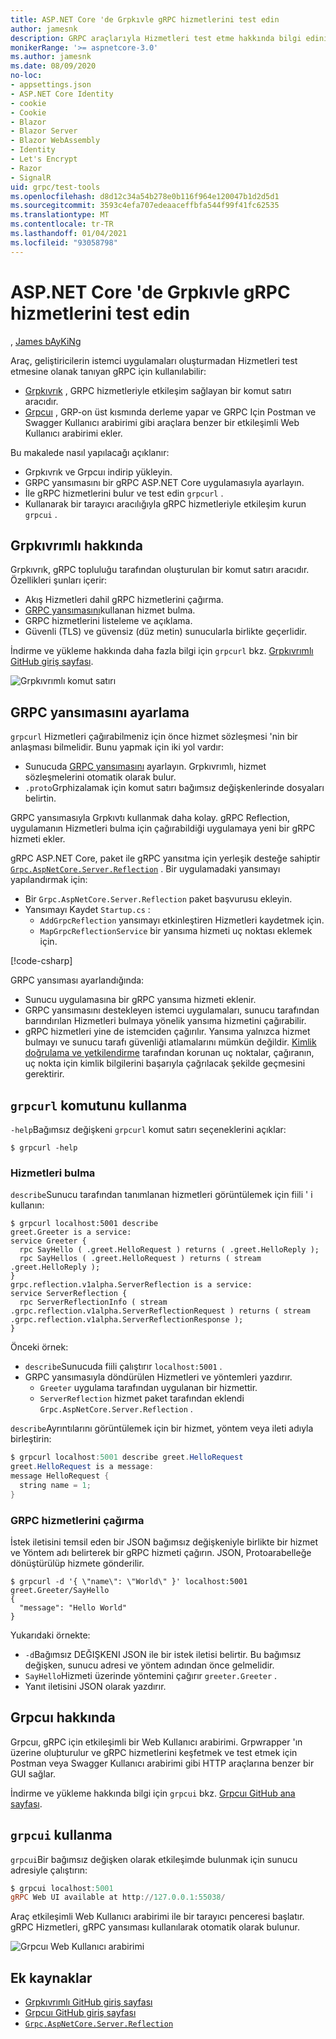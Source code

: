 ```yaml
---
title: ASP.NET Core 'de Grpkıvle gRPC hizmetlerini test edin
author: jamesnk
description: GRPC araçlarıyla Hizmetleri test etme hakkında bilgi edinin. gRPC hizmetleriyle etkileşim kurmak için bir komut satırı aracını GRP. Grpcuı etkileşimli bir Web Kullanıcı arabirimi.
monikerRange: '>= aspnetcore-3.0'
ms.author: jamesnk
ms.date: 08/09/2020
no-loc:
- appsettings.json
- ASP.NET Core Identity
- cookie
- Cookie
- Blazor
- Blazor Server
- Blazor WebAssembly
- Identity
- Let's Encrypt
- Razor
- SignalR
uid: grpc/test-tools
ms.openlocfilehash: d8d12c34a54b278e0b116f964e120047b1d2d5d1
ms.sourcegitcommit: 3593c4efa707edeaaceffbfa544f99f41fc62535
ms.translationtype: MT
ms.contentlocale: tr-TR
ms.lasthandoff: 01/04/2021
ms.locfileid: "93058798"
---
```

# <a name="test-grpc-services-with-grpcurl-in-aspnet-core"></a>ASP.NET Core 'de Grpkıvle gRPC hizmetlerini test edin

, [James bAyKiNg](https://twitter.com/jamesnk)

Araç, geliştiricilerin istemci uygulamaları oluşturmadan Hizmetleri test etmesine olanak tanıyan gRPC için kullanılabilir:

* [Grpkıvrık](https://github.com/fullstorydev/grpcurl) , GRPC hizmetleriyle etkileşim sağlayan bir komut satırı aracıdır.
* [Grpcuı](https://github.com/fullstorydev/grpcui) , GRP-on üst kısmında derleme yapar ve GRPC Için Postman ve Swagger Kullanıcı arabirimi gibi araçlara benzer bir etkileşimli Web Kullanıcı arabirimi ekler.

Bu makalede nasıl yapılacağı açıklanır:

* Grpkıvrık ve Grpcuı indirip yükleyin.
* GRPC yansımasını bir gRPC ASP.NET Core uygulamasıyla ayarlayın.
* İle gRPC hizmetlerini bulur ve test edin `grpcurl` .
* Kullanarak bir tarayıcı aracılığıyla gRPC hizmetleriyle etkileşim kurun `grpcui` .

## <a name="about-grpcurl"></a>Grpkıvrımlı hakkında

Grpkıvrık, gRPC topluluğu tarafından oluşturulan bir komut satırı aracıdır. Özellikleri şunları içerir:

* Akış Hizmetleri dahil gRPC hizmetlerini çağırma.
* [GRPC yansımasını](https://github.com/grpc/grpc/blob/master/doc/server-reflection.md)kullanan hizmet bulma.
* GRPC hizmetlerini listeleme ve açıklama.
* Güvenli (TLS) ve güvensiz (düz metin) sunucularla birlikte geçerlidir.

İndirme ve yükleme hakkında daha fazla bilgi için `grpcurl` bkz. [Grpkıvrımlı GitHub giriş sayfası](https://github.com/fullstorydev/grpcurl#installation).

![Grpkıvrımlı komut satırı](~/grpc/test-tools/static/grpcurl.png)

## <a name="set-up-grpc-reflection"></a>GRPC yansımasını ayarlama

`grpcurl` Hizmetleri çağırabilmeniz için önce hizmet sözleşmesi 'nin bir anlaşması bilmelidir. Bunu yapmak için iki yol vardır:

* Sunucuda [GRPC yansımasını](https://github.com/grpc/grpc/blob/master/doc/server-reflection.md) ayarlayın. Grpkıvrımlı, hizmet sözleşmelerini otomatik olarak bulur.
* `.proto`Grphizalamak için komut satırı bağımsız değişkenlerinde dosyaları belirtin.

GRPC yansımasıyla Grpkıvtı kullanmak daha kolay. gRPC Reflection, uygulamanın Hizmetleri bulma için çağırabildiği uygulamaya yeni bir gRPC hizmeti ekler.

gRPC ASP.NET Core, paket ile gRPC yansıtma için yerleşik desteğe sahiptir [`Grpc.AspNetCore.Server.Reflection`](https://www.nuget.org/packages/Grpc.AspNetCore.Server.Reflection) . Bir uygulamadaki yansımayı yapılandırmak için:

* Bir `Grpc.AspNetCore.Server.Reflection` paket başvurusu ekleyin.
* Yansımayı Kaydet `Startup.cs` :
  * `AddGrpcReflection` yansımayı etkinleştiren Hizmetleri kaydetmek için.
  * `MapGrpcReflectionService` bir yansıma hizmeti uç noktası eklemek için.

[!code-csharp[](~/grpc/test-tools/Startup.cs?name=snippet_1&highlight=4,15-18)]

GRPC yansıması ayarlandığında:

* Sunucu uygulamasına bir gRPC yansıma hizmeti eklenir.
* GRPC yansımasını destekleyen istemci uygulamaları, sunucu tarafından barındırılan Hizmetleri bulmaya yönelik yansıma hizmetini çağırabilir.
* gRPC hizmetleri yine de istemciden çağırılır. Yansıma yalnızca hizmet bulmayı ve sunucu tarafı güvenliği atlamalarını mümkün değildir. [Kimlik doğrulama ve yetkilendirme](xref:grpc/authn-and-authz) tarafından korunan uç noktalar, çağıranın, uç nokta için kimlik bilgilerini başarıyla çağrılacak şekilde geçmesini gerektirir.

## <a name="use-grpcurl"></a>`grpcurl` komutunu kullanma

`-help`Bağımsız değişkeni `grpcurl` komut satırı seçeneklerini açıklar:

```console
$ grpcurl -help
```

### <a name="discover-services"></a>Hizmetleri bulma

`describe`Sunucu tarafından tanımlanan hizmetleri görüntülemek için fiili ' i kullanın:

```console
$ grpcurl localhost:5001 describe
greet.Greeter is a service:
service Greeter {
  rpc SayHello ( .greet.HelloRequest ) returns ( .greet.HelloReply );
  rpc SayHellos ( .greet.HelloRequest ) returns ( stream .greet.HelloReply );
}
grpc.reflection.v1alpha.ServerReflection is a service:
service ServerReflection {
  rpc ServerReflectionInfo ( stream .grpc.reflection.v1alpha.ServerReflectionRequest ) returns ( stream .grpc.reflection.v1alpha.ServerReflectionResponse );
}
```

Önceki örnek:

* `describe`Sunucuda fiili çalıştırır `localhost:5001` .
* GRPC yansımasıyla döndürülen Hizmetleri ve yöntemleri yazdırır.
  * `Greeter` uygulama tarafından uygulanan bir hizmettir.
  * `ServerReflection` hizmet paket tarafından eklendi `Grpc.AspNetCore.Server.Reflection` .

`describe`Ayrıntılarını görüntülemek için bir hizmet, yöntem veya ileti adıyla birleştirin:

```powershell
$ grpcurl localhost:5001 describe greet.HelloRequest
greet.HelloRequest is a message:
message HelloRequest {
  string name = 1;
}
```

### <a name="call-grpc-services"></a>GRPC hizmetlerini çağırma

İstek iletisini temsil eden bir JSON bağımsız değişkeniyle birlikte bir hizmet ve Yöntem adı belirterek bir gRPC hizmeti çağırın. JSON, Protoarabelleğe dönüştürülüp hizmete gönderilir.

```console
$ grpcurl -d '{ \"name\": \"World\" }' localhost:5001 greet.Greeter/SayHello
{
  "message": "Hello World"
}
```

Yukarıdaki örnekte:

* `-d`Bağımsız DEĞIŞKENI JSON ile bir istek iletisi belirtir. Bu bağımsız değişken, sunucu adresi ve yöntem adından önce gelmelidir.
* `SayHello`Hizmeti üzerinde yöntemini çağırır `greeter.Greeter` .
* Yanıt iletisini JSON olarak yazdırır.

## <a name="about-grpcui"></a>Grpcuı hakkında

Grpcuı, gRPC için etkileşimli bir Web Kullanıcı arabirimi. Grpwrapper 'ın üzerine oluþturulur ve gRPC hizmetlerini keşfetmek ve test etmek için Postman veya Swagger Kullanıcı arabirimi gibi HTTP araçlarına benzer bir GUI sağlar.

İndirme ve yükleme hakkında bilgi için `grpcui` bkz. [Grpcuı GitHub ana sayfası](https://github.com/fullstorydev/grpcui#installation).

## <a name="using-grpcui"></a>`grpcui` kullanma

`grpcui`Bir bağımsız değişken olarak etkileşimde bulunmak için sunucu adresiyle çalıştırın:

```powershell
$ grpcui localhost:5001
gRPC Web UI available at http://127.0.0.1:55038/
```

Araç etkileşimli Web Kullanıcı arabirimi ile bir tarayıcı penceresi başlatır. gRPC Hizmetleri, gRPC yansıması kullanılarak otomatik olarak bulunur.

![Grpcuı Web Kullanıcı arabirimi](~/grpc/test-tools/static/grpcui.png)

## <a name="additional-resources"></a>Ek kaynaklar

* [Grpkıvrımlı GitHub giriş sayfası](https://github.com/fullstorydev/grpcurl)
* [Grpcuı GitHub giriş sayfası](https://github.com/fullstorydev/grpcui)
* [`Grpc.AspNetCore.Server.Reflection`](https://www.nuget.org/packages/Grpc.AspNetCore.Server.Reflection)

